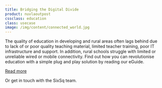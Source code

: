 ```yaml
---
title: Bridging the Digital Divide
product: nuvlaoutpost
cssclass: education
class: usecase
image: /img/content/connected_world.jpg
---
```


The quality of education in developing and rural areas often lags behind due to lack of or poor quality teaching material, limited teacher training, poor IT infrastructure and support. In addition, rural schools struggle with limited or unreliable wired or mobile connectivity.  Find out how you can revolutionise education with a simple plug and play solution by reading our eGuide.

<a class="btn-sixsq color-3" href="https://media.sixsq.com/hubfs/Marketing%20Materials/eGuides/eGuide-Rural-schools-via-satellite.pdf"><i class="fa fa-plus-square-o"></i>  Read more</a>

Or get in touch with the SixSq team.
